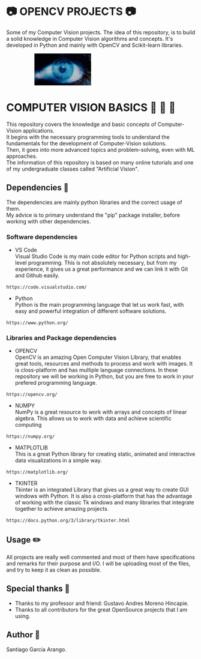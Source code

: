 # :camera: OPENCV PROJECTS :camera:
Some of my Computer Vision projects. The idea of this repository, is to build a solid knowledge in Computer Vision algorithms and concepts. It's developed in Python and mainly with OpenCV and Scikit-learn libraries.

<p align="left">
  &nbsp;&nbsp;&nbsp;&nbsp;&nbsp;&nbsp;&nbsp;&nbsp;&nbsp;&nbsp;&nbsp;&nbsp;&nbsp;&nbsp;&nbsp;&nbsp;&nbsp;&nbsp;
<img src="https://github.com/san99tiago/OPENCV_BASICS/blob/master/PROJECTS/project_00_fundamentals/imgs/repo_GIF_eye.gif" width="30%" height="30%"/>
</p>



# COMPUTER VISION BASICS :closed_book: :green_book: :blue_book:
This repository covers the knowledge and basic concepts of Computer-Vision applications. <br />
It begins with the necessary programming tools to understand the fundamentals for the development of Computer-Vision solutions. <br />
Then, it goes into more advanced topics and problem-solving, even with ML approaches. <br />
The information of this repository is based on many online tutorials and one of my undergraduate classes called "Artificial Vision".<br />



## Dependencies :vertical_traffic_light:
The dependencies are mainly python libraries and the correct usage of them. <br />
My advice is to primary understand the "pip" package installer, before working with other dependencies.


### Software dependencies
* VS Code <br />
Visual Studio Code is my main code editor for Python scripts and high-level programming. This is not absolutely necessary, but from my experience, it gives us a great performance and we can link it with Git and Github easily.
```
https://code.visualstudio.com/
```

* Python <br />
Python is the main programming language that let us work fast, with easy and powerful integration of different software solutions.
```
https://www.python.org/
```


### Libraries and Package dependencies


* OPENCV <br />
OpenCV is an amazing Open Computer Vision Library, that enables great tools, resources and methods to process and work with images. It is closs-platform and has multiple language connections. In these repository we will be working in Python, but you are free to work in your prefered programming language.
```
https://opencv.org/
```


* NUMPY <br />
NumPy is a great resource to work with arrays and concepts of linear algebra. This allows us to work with data and achieve scientific computing
```
https://numpy.org/
```

* MATPLOTLIB <br />
This is a great Python library for creating static, animated and interactive data visualizations in a simple way.
```
https://matplotlib.org/
```


* TKINTER <br />
Tkinter is an integrated Library that gives us a great way to create GUI windows with Python. It is also a cross-platform that has the 
advantage of working with the classic Tk windows and many libraries that integrate together to achieve amazing projects.
```
https://docs.python.org/3/library/tkinter.html
```


## Usage :pencil2:
All projects are really well commented and most of them have specifications and remarks for their purpose and I/O.
I will be uploading most of the files, and try to keep it as clean as possible.


## Special thanks :gift:
* Thanks to my professor and friend: Gustavo Andres Moreno Hincapie.
* Thanks to all contributors for the great OpenSource projects that I am using. 


## Author :musical_keyboard:
Santiago Garcia Arango.
